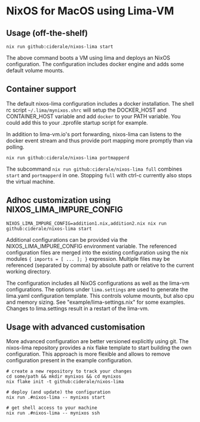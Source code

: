 # NixOS for MacOS using Lima-VM

## Usage (off-the-shelf)

```
nix run github:ciderale/nixos-lima start
```

The above command boots a VM using lima and deploys an NixOS configuration.
The configuration includes docker engine and adds some default volume mounts.

## Container support

The default nixos-lima configuration includes a docker installation.
The shell rc script `~/.lima/mynixos.shrc` will setup the DOCKER_HOST
and CONTAINER_HOST variable and add `docker` to your PATH variable.
You could add this to your .zprofile startup script for example.

In addition to lima-vm.io's port forwarding, nixos-lima can listens to the
docker event stream and thus provide port mapping more promptly than via polling.

```
nix run github:ciderale/nixos-lima portmapperd
```

The subcommand `nix run github:ciderale/nixos-lima full` combines `start`
and `portmapperd` in one. Stopping `full` with ctrl-c currently also stops
the virtual machine.

## Adhoc customization using NIXOS_LIMA_IMPURE_CONFIG

```
NIXOS_LIMA_IMPURE_CONFIG=addition1.nix,addition2.nix nix run github:ciderale/nixos-lima start
```

Additional configurations can be provided via the NIXOS_LIMA_IMPURE_CONFIG environment variable.
The referenced configuration files are merged into the existing configuration using
the nix modules `{ imports = [ ... ]; }` expression. Multiple files may be referenced
(separated by comma) by absolute path or relative to the current working directory.

The configuration includes all NixOS configurations as well as the lima-vm configurations.
The options under `lima.settings` are used to generate the lima.yaml configuration template.
This controls volume mounts, but also cpu and memory sizing. See "example/lima-settings.nix"
for some examples. Changes to lima.settings result in a restart of the lima-vm.

## Usage with advanced customisation

More advanced configuration are better versioned explicitly using git. The
nixos-lima repository provides a nix flake template to start building the own
configuration. This approach is more flexible and allows to remove configuration
present in the example configuration.

```
# create a new repository to track your changes
cd some/path && mkdir mynixos && cd mynixos
nix flake init -t github:ciderale/nixos-lima

# deploy (and update) the configuration
nix run .#nixos-lima -- mynixos start

# get shell access to your machine
nix run .#nixos-lima -- mynixos ssh
```
